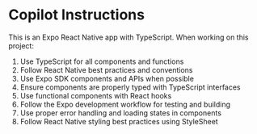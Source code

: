 # Copilot Instructions

<!-- Use this file to provide workspace-specific custom instructions to Copilot. For more details, visit https://code.visualstudio.com/docs/copilot/copilot-customization#_use-a-githubcopilotinstructionsmd-file -->

This is an Expo React Native app with TypeScript. When working on this project:

1. Use TypeScript for all components and functions
2. Follow React Native best practices and conventions
3. Use Expo SDK components and APIs when possible
4. Ensure components are properly typed with TypeScript interfaces
5. Use functional components with React hooks
6. Follow the Expo development workflow for testing and building
7. Use proper error handling and loading states in components
8. Follow React Native styling best practices using StyleSheet
